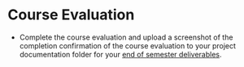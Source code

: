 # Course Evaluation

* Complete the course evaluation and upload a screenshot of the completion confirmation of the course evaluation to your project documentation folder for your [end of semester deliverables](./).

